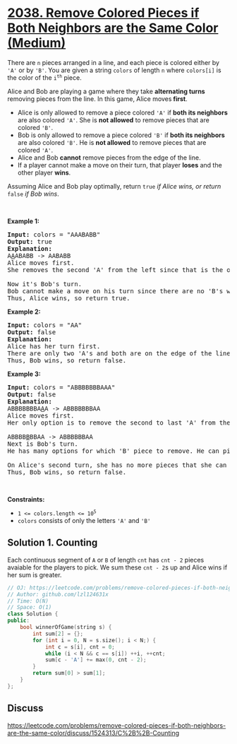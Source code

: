 # [2038. Remove Colored Pieces if Both Neighbors are the Same Color (Medium)](https://leetcode.com/problems/remove-colored-pieces-if-both-neighbors-are-the-same-color/)

<p>There are <code>n</code> pieces arranged in a line, and each piece is colored either by <code>'A'</code> or by <code>'B'</code>. You are given a string <code>colors</code> of length <code>n</code> where <code>colors[i]</code> is the color of the <code>i<sup>th</sup></code> piece.</p>

<p>Alice and Bob are playing a game where they take <strong>alternating turns</strong> removing pieces from the line. In this game, Alice moves<strong> first</strong>.</p>

<ul>
	<li>Alice is only allowed to remove a piece colored <code>'A'</code> if <strong>both its neighbors</strong> are also colored <code>'A'</code>. She is <strong>not allowed</strong> to remove pieces that are colored <code>'B'</code>.</li>
	<li>Bob is only allowed to remove a piece colored <code>'B'</code> if <strong>both its neighbors</strong> are also colored <code>'B'</code>. He is <strong>not allowed</strong> to remove pieces that are colored <code>'A'</code>.</li>
	<li>Alice and Bob <strong>cannot</strong> remove pieces from the edge of the line.</li>
	<li>If a player cannot make a move on their turn, that player <strong>loses</strong> and the other player <strong>wins</strong>.</li>
</ul>

<p>Assuming Alice and Bob play optimally, return <code>true</code><em> if Alice wins, or return </em><code>false</code><em> if Bob wins</em>.</p>

<p>&nbsp;</p>
<p><strong>Example 1:</strong></p>

<pre><strong>Input:</strong> colors = "AAABABB"
<strong>Output:</strong> true
<strong>Explanation:</strong>
A<u>A</u>ABABB -&gt; AABABB
Alice moves first.
She removes the second 'A' from the left since that is the only 'A' whose neighbors are both 'A'.

Now it's Bob's turn.
Bob cannot make a move on his turn since there are no 'B's whose neighbors are both 'B'.
Thus, Alice wins, so return true.
</pre>

<p><strong>Example 2:</strong></p>

<pre><strong>Input:</strong> colors = "AA"
<strong>Output:</strong> false
<strong>Explanation:</strong>
Alice has her turn first.
There are only two 'A's and both are on the edge of the line, so she cannot move on her turn.
Thus, Bob wins, so return false.
</pre>

<p><strong>Example 3:</strong></p>

<pre><strong>Input:</strong> colors = "ABBBBBBBAAA"
<strong>Output:</strong> false
<strong>Explanation:</strong>
ABBBBBBBA<u>A</u>A -&gt; ABBBBBBBAA
Alice moves first.
Her only option is to remove the second to last 'A' from the right.

ABBBB<u>B</u>BBAA -&gt; ABBBBBBAA
Next is Bob's turn.
He has many options for which 'B' piece to remove. He can pick any.

On Alice's second turn, she has no more pieces that she can remove.
Thus, Bob wins, so return false.
</pre>

<p>&nbsp;</p>
<p><strong>Constraints:</strong></p>

<ul>
	<li><code>1 &lt;=&nbsp;colors.length &lt;= 10<sup>5</sup></code></li>
	<li><code>colors</code>&nbsp;consists of only the letters&nbsp;<code>'A'</code>&nbsp;and&nbsp;<code>'B'</code></li>
</ul>


## Solution 1. Counting

Each continuous segment of `A` or `B` of length `cnt` has `cnt - 2` pieces avaiable for the players to pick. We sum these `cnt - 2`s up and Alice wins if her sum is greater.

```cpp
// OJ: https://leetcode.com/problems/remove-colored-pieces-if-both-neighbors-are-the-same-color/
// Author: github.com/lzl124631x
// Time: O(N)
// Space: O(1)
class Solution {
public:
    bool winnerOfGame(string s) {
        int sum[2] = {};
        for (int i = 0, N = s.size(); i < N;) {
            int c = s[i], cnt = 0;
            while (i < N && c == s[i]) ++i, ++cnt;
            sum[c - 'A'] += max(0, cnt - 2);
        }
        return sum[0] > sum[1];
    }
};
```

## Discuss

https://leetcode.com/problems/remove-colored-pieces-if-both-neighbors-are-the-same-color/discuss/1524313/C%2B%2B-Counting